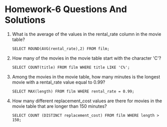 # Homework-6 Questions And Solutions

1. What is the average of the values in the rental_rate column in the movie table?

    `SELECT ROUND(AVG(rental_rate),2) FROM film;`

2. How many of the movies in the movie table start with the character 'C'?

    `SELECT COUNT(title) FROM film WHERE title LIKE 'C%';`

3. Among the movies in the movie table, how many minutes is the longest movie with a rental_rate value equal to 0.99?

    `SELECT MAX(length) FROM film WHERE rental_rate = 0.99;`

4. How many different replacement_cost values are there for movies in the movie table that are longer than 150 minutes?

    `SELECT COUNT (DISTINCT replacement_cost) FROM film WHERE length > 150;`
